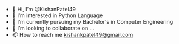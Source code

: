 - 👋 Hi, I’m @KishanPatel49
- 👀 I’m interested in Python Language
- 🌱 I’m currently pursuing my Bachelor's in Computer Engineering
- 💞️ I’m looking to collaborate on ...
- 📫 How to reach me kishankpatel49@gmail.com

<!---
KishanPatel49/KishanPatel49 is a ✨ special ✨ repository because its `README.md` (this file) appears on your GitHub profile.
You can click the Preview link to take a look at your changes.
--->
